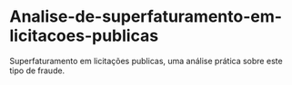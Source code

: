 # Analise-de-superfaturamento-em-licitacoes-publicas
Superfaturamento em licitações publicas, uma análise prática sobre este tipo de fraude.
